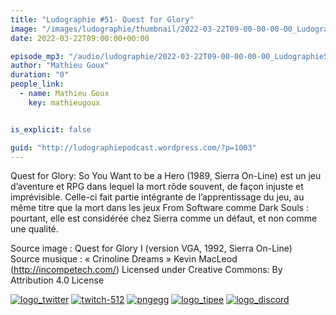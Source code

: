 ```yaml
---
title: "Ludographie #51- Quest for Glory"
image: "/images/ludographie/thumbnail/2022-03-22T09-00-00-00-00_Ludographie51QuestforGlory.jpg"
date: 2022-03-22T09:00:00+00:00

episode_mp3: "/audio/ludographie/2022-03-22T09-00-00-00-00_Ludographie51QuestforGlory.mp3"
author: "Mathieu Goux"
duration: "0"
people_link: 
  - name: Mathieu Goux
    key: mathieugoux


is_explicit: false

guid: "http://ludographiepodcast.wordpress.com/?p=1003"
---
```


<PodcastHeader/>

<!-- ECRIRE LA DESCRIPTION DE L'EPISODE SOUS CETTE LIGNE -->
<p>Quest for Glory: So You Want to be a Hero (1989, Sierra On-Line) est un jeu d’aventure et RPG dans lequel la mort rôde souvent, de façon injuste et imprévisible. Celle-ci fait partie intégrante de l’apprentissage du jeu, au même titre que la mort dans les jeux From Software comme Dark Souls : pourtant, elle est considérée chez Sierra comme un défaut, et non comme une qualité.<br></p>
<p></p>
<a href="" rel="nofollow"></a>
 
<p>Source image : Quest for Glory I (version VGA, 1992, Sierra On-Line)<br>Source musique : «&nbsp;Crinoline Dreams&nbsp;» Kevin MacLeod (<a title="http://incompetech.com/" href="http://incompetech.com/" rel="nofollow">http://incompetech.com/</a>) Licensed under Creative Commons: By Attribution 4.0 License</p>


<tr>
<td><a href="https://twitter.com/Gouximan" rel="nofollow"><img src="/resources/ludographie/2022-03-22T09-00-00-00-00_Ludographie51QuestforGlory/logo_twitter-1.png" alt="logo_twitter"></a></td>
<td><a href="https://www.twitch.tv/mathieugoux" rel="nofollow"><img src="/resources/ludographie/2022-03-22T09-00-00-00-00_Ludographie51QuestforGlory/twitch-512-1.png" alt="twitch-512"></a></td>
<td><a href="https://www.youtube.com/user/MattTheFatalifieur/videos" rel="nofollow"><img src="/resources/ludographie/2022-03-22T09-00-00-00-00_Ludographie51QuestforGlory/pngegg.png" alt="pngegg"></a></td>
<td><a href="http://fr.tipeee.com/calvinball" rel="nofollow"><img src="/resources/ludographie/2022-03-22T09-00-00-00-00_Ludographie51QuestforGlory/logo_tipee-1.png" alt="logo_tipee"></a></td>
<td><a href="https://discord.com/invite/4RnA9v7" rel="nofollow"><img src="/resources/ludographie/2022-03-22T09-00-00-00-00_Ludographie51QuestforGlory/logo_discord-1.png" alt="logo_discord"></a></td>
</tr>




<p></p>


